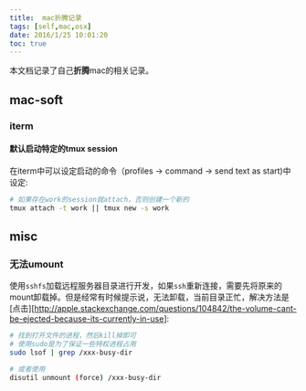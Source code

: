 ```yaml
---
title:  mac折腾记录
tags: [self,mac,osx]
date: 2016/1/25 10:01:20
toc: true
---
```


本文档记录了自己**折腾**mac的相关记录。

<!--more-->

## mac-soft

### iterm

#### 默认启动特定的tmux session

在iterm中可以设定启动的命令（profiles -> command -> send text as start)中设定:

```bash
# 如果存在work的session就attach，否则创建一个新的
tmux attach -t work || tmux new -s work
```

## misc

### 无法umount

使用`sshfs`加载远程服务器目录进行开发，如果`ssh`重新连接，需要先将原来的mount卸载掉。但是经常有时候提示说，无法卸载，当前目录正忙，解决方法是[点击][http://apple.stackexchange.com/questions/104842/the-volume-cant-be-ejected-because-its-currently-in-use]:

```bash
# 找到打开文件的进程，然后kill掉即可
# 使用sudo是为了保证一些特权进程占用
sudo lsof | grep /xxx-busy-dir

# 或者使用
disutil unmount (force) /xxx-busy-dir
```
